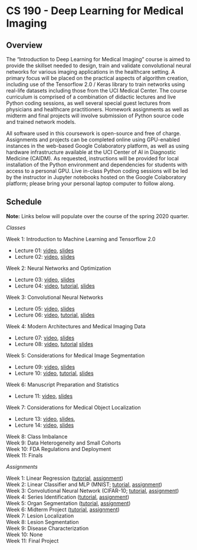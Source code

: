 # CS 190 - Deep Learning for Medical Imaging

## Overview

The “Introduction to Deep Learning for Medical Imaging” course is aimed to provide the skillset needed to design, train and validate convolutional neural networks for various imaging applications in the healthcare setting. A primary focus will be placed on the practical aspects of algorithm creation, including use of the Tensorflow 2.0 / Keras library to train networks using real-life datasets including those from the UCI Medical Center. The course curriculum is comprised of a combination of didactic lectures and live Python coding sessions, as well several special guest lectures from physicians and healthcare practitioners. Homework assignments as well as midterm and final projects will involve submission of Python source code and trained network models.

All software used in this coursework is open-source and free of charge. Assignments and projects can be completed online using GPU-enabled instances in the web-based Google Colaboratory platform, as well as using hardware infrastructure available at the UCI Center of AI in Diagnostic Medicine (CAIDM). As requested, instructions will be provided for local installation of the Python environment and dependencies for students with access to a personal GPU. Live in-class Python coding sessions will be led by the instructor in Jupyter notebooks hosted on the Google Colaboratory platform; please bring your personal laptop computer to follow along. 

## Schedule

**Note:** Links below will populate over the course of the spring 2020 quarter.

*Classes*

Week 1: Introduction to Machine Learning and Tensorflow 2.0
* Lecture 01: [video](https://uci.yuja.com/V/Video?v=848900&node=3563594&a=887832670&autoplay=1), [slides](https://uci.yuja.com/V/MediaFile?mediaFile=67291&node=3563499&a=375343629&autoplay=1)
* Lecture 02: [video](https://uci.yuja.com/V/Video?v=864040&node=3629347&a=1644694135&autoplay=1), [slides](https://uci.yuja.com/V/MediaFile?mediaFile=68581&node=3629581&a=1720089273&autoplay=1)

Week 2: Neural Networks and Optimization
* Lecture 03: [video](https://uci.yuja.com/V/Video?v=932494&node=3796598&a=453281412&autoplay=1), [slides](https://uci.yuja.com/V/MediaFile?mediaFile=72235&node=3794996&a=1053589366&autoplay=1)
* Lecture 04: [video](https://uci.yuja.com/V/Video?v=961503&node=3846763&a=2115533999&autoplay=1), [tutorial](https://uci.yuja.com/V/Video?v=961517&node=3846781&a=1469992849&autoplay=1), [slides](https://uci.yuja.com/V/MediaFile?mediaFile=73689&node=3849269&a=1407237966&autoplay=1)

Week 3: Convolutional Neural Networks
* Lecture 05: [video](https://uci.yuja.com/V/Video?v=994105&node=3907848&a=159815423&autoplay=1), [slides](https://uci.yuja.com/V/MediaFile?mediaFile=75395&node=3908720&a=79585592&autoplay=1)
* Lecture 06: [video](https://uci.yuja.com/V/Video?v=1010110&node=3940631&a=74127933&autoplay=1), [tutorial](https://uci.yuja.com/V/Video?v=1010853&node=3941967&a=1043490730&autoplay=1), [slides](https://uci.yuja.com/V/MediaFile?mediaFile=76643&node=3941638&a=14751449&autoplay=1)

Week 4: Modern Architectures and Medical Imaging Data
* Lecture 07: [video](https://uci.yuja.com/V/Video?v=1038035&node=3998128&a=2082811682&autoplay=1), [slides](https://uci.yuja.com/V/MediaFile?mediaFile=79163&node=3998652&a=1012191650&autoplay=1)
* Lecture 08: [video](https://uci.yuja.com/V/Video?v=1050374&node=4025930&a=1672496978&autoplay=1), [tutorial](https://uci.yuja.com/V/Video?v=1050386&node=4025949&a=1227736013&autoplay=1) [slides](https://uci.yuja.com/V/MediaFile?mediaFile=80663&node=4027110&a=1463227140&autoplay=1)

Week 5: Considerations for Medical Image Segmentation
* Lecture 09: [video](https://uci.yuja.com/V/Video?v=1071858&node=4071518&a=939172975&autoplay=1), [slides](https://uci.yuja.com/V/MediaFile?mediaFile=83917&node=4101378&a=894696511&autoplay=1)
* Lecture 10: [video](https://uci.yuja.com/V/Video?v=1085048&node=4100971&a=365910467&autoplay=1), [tutorial](https://uci.yuja.com/V/Video?v=1085050&node=4100974&a=149578742&autoplay=1), [slides](https://uci.yuja.com/V/MediaFile?mediaFile=83918&node=4101379&a=1379874450&autoplay=1)

Week 6: Manuscript Preparation and Statistics
* Lecture 11: [video](https://uci.yuja.com/V/Video?v=1104297&node=4144910&a=1114958607&autoplay=1), [slides](https://uci.yuja.com/V/MediaFile?mediaFile=85869&node=4145039&a=1238458365&autoplay=1)

Week 7: Considerations for Medical Object Localization
* Lecture 13: [video](https://uci.yuja.com/V/Video?v=1129820&node=4210652&a=963840776&autoplay=1), [slides](https://uci.yuja.com/V/MediaFile?mediaFile=90047&node=4210769&a=1499892594&autoplay=1),
* Lecture 14: [video](https://uci.yuja.com/V/Video?v=1138494&node=4234176&a=895944868&autoplay=1), [slides](https://uci.yuja.com/V/MediaFile?mediaFile=94784&node=4272549&a=1750681740&autoplay=1)

Week 8: Class Imbalance\
Week 9: Data Heterogeneity and Small Cohorts\
Week 10: FDA Regulations and Deployment\
Week 11: Finals

*Assignments*

Week 1: Linear Regression ([tutorial](https://bit.ly/2WYCk46), [assignment](https://bit.ly/341Fm9n))\
Week 2: Linear Classifier and MLP (MNIST; [tutorial](https://bit.ly/3c1vWgP), [assignment](https://bit.ly/2RoSiB3))\
Week 3: Convolutional Neural Network (CIFAR-10; [tutorial](https://bit.ly/3cjsaQ6), [assignment](https://bit.ly/3eoHsVE))\
Week 4: Series Identification ([tutorial](https://bit.ly/34X9ByE), [assignment](https://bit.ly/2VtxkU3))\
Week 5: Organ Segmentation ([tutorial](https://bit.ly/2VR6K7H), [assignment](https://bit.ly/3cXk8wC))\
Week 6: Midterm Project ([tutorial](https://bit.ly/2KVhawz), [assignment](https://bit.ly/35ljC91))\
Week 7: Lesion Localization\
Week 8: Lesion Segmentation\
Week 9: Disease Characterization\
Week 10: None\
Week 11: Final Project
